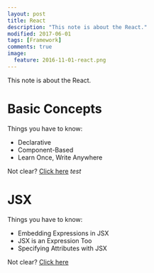 ```yaml
---
layout: post
title: React
description: "This note is about the React."
modified: 2017-06-01
tags: [Framework]
comments: true
image:
  feature: 2016-11-01-react.png
---
```


This note is about the React.

# Basic Concepts

Things you have to know:
* Declarative
* Component-Based
* Learn Once, Write Anywhere

Not clear? <a href="https://facebook.github.io/react/" target="_blank">Click here</a>
*test*

# JSX

Things you have to know:
* Embedding Expressions in JSX
* JSX is an Expression Too
* Specifying Attributes with JSX


Not clear? <a href="https://facebook.github.io/react/docs/introducing-jsx.html" target="_blank">Click here</a>

